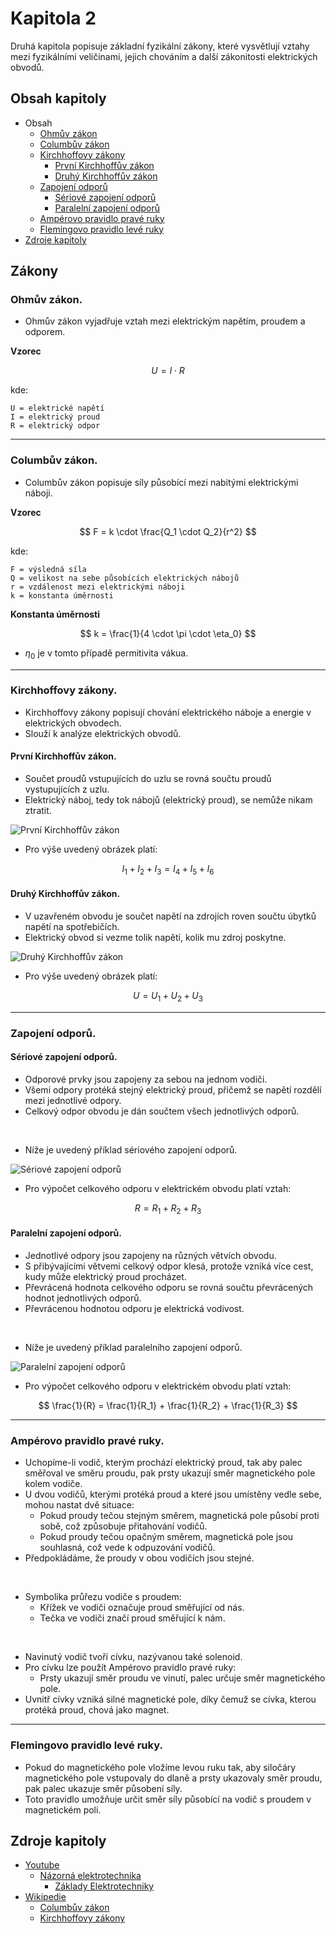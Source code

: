 # Kapitola 2
Druhá kapitola popisuje základní fyzikální zákony, které vysvětlují vztahy mezi fyzikálními veličinami, jejich chováním a další zákonitosti elektrických obvodů.



## Obsah kapitoly
- Obsah
    - [Ohmův zákon](#ohmův-zákon)
    - [Columbův zákon](#columbův-zákon)
    - [Kirchhoffovy zákony](#kirchhoffovy-zákony)
        - [První Kirchhoffův zákon](#první-kirchhoffův-zákon)
        - [Druhý Kirchhoffův zákon](#druhý-kirchhoffův-zákon)
    - [Zapojení odporů](#zapojení-odporů)
        - [Sériové zapojení odporů](#sériové-zapojení-odporů)
        - [Paralelní zapojení odporů](#paralelní-zapojení-odporů)
    - [Ampérovo pravidlo pravé ruky](#ampérovo-pravidlo-pravé-ruky)
    - [Flemingovo pravidlo levé ruky](#flemingovo-pravidlo-levé-ruky)
- [Zdroje kapitoly](#zdroje-kapitoly)



## Zákony

### Ohmův zákon.
- Ohmův zákon vyjadřuje vztah mezi elektrickým napětím, proudem a odporem.

**Vzorec**

$$
U = I \cdot R
$$

kde: 

```
U = elektrické napětí
I = elektrický proud
R = elektrický odpor
```

<hr>


### Columbův zákon.
- Columbův zákon popisuje síly působící mezi nabitými elektrickými náboji.

**Vzorec**

$$
F = k \cdot \frac{Q_1 \cdot Q_2}{r^2}
$$

kde: 

```
F = výsledná síla
Q = velikost na sebe působících elektrických nábojů
r = vzdálenost mezi elektrickými náboji
k = konstanta úměrnosti
```

**Konstanta úměrnosti**

$$
k = \frac{1}{4 \cdot \pi \cdot \eta_0}
$$

- $\eta_0$ je v tomto případě permitivita vákua.

<hr>


### Kirchhoffovy zákony.
- Kirchhoffovy zákony popisují chování elektrického náboje a energie v elektrických obvodech.
- Slouží k analýze elektrických obvodů.

#### První Kirchhoffův zákon.
- Součet proudů vstupujících do uzlu se rovná součtu proudů vystupujících z uzlu.
- Elektrický náboj, tedy tok nábojů (elektrický proud), se nemůže nikam ztratit.

![První Kirchhoffův zákon](../img/ilustrace_3.png)

- Pro výše uvedený obrázek platí:

$$
I_1 + I_2 + I_3 = I_4 + I_5 + I_6
$$

#### Druhý Kirchhoffův zákon.
- V uzavřeném obvodu je součet napětí na zdrojích roven součtu úbytků napětí na spotřebičích.
- Elektrický obvod si vezme tolik napětí, kolik mu zdroj poskytne.

![Druhý Kirchhoffův zákon](../img/ilustrace_4.png)

- Pro výše uvedený obrázek platí:

$$
U = U_1 + U_2 + U_3
$$

<hr>


### Zapojení odporů.

#### Sériové zapojení odporů.
- Odporové prvky jsou zapojeny za sebou na jednom vodiči.
- Všemi odpory protéká stejný elektrický proud, přičemž se napětí rozdělí mezi jednotlivé odpory.
- Celkový odpor obvodu je dán součtem všech jednotlivých odporů.

<br>

- Níže je uvedený příklad sériového zapojení odporů.

![Sériové zapojení odporů](../img/ilustrace_5.png)

- Pro výpočet celkového odporu v elektrickém obvodu platí vztah:

$$
R = R_1 + R_2 + R_3
$$

#### Paralelní zapojení odporů.
- Jednotlivé odpory jsou zapojeny na různých větvích obvodu.
- S přibývajícími větvemi celkový odpor klesá, protože vzniká více cest, kudy může elektrický proud procházet.
- Převrácená hodnota celkového odporu se rovná součtu převrácených hodnot jednotlivých odporů.
- Převrácenou hodnotou odporu je elektrická vodivost.

<br>

- Níže je uvedený příklad paralelního zapojení odporů.

![Paralelní zapojení odporů](../img/ilustrace_6.png)

- Pro výpočet celkového odporu v elektrickém obvodu platí vztah:

$$
\frac{1}{R} = \frac{1}{R_1} + \frac{1}{R_2} + \frac{1}{R_3}
$$

<hr>


### Ampérovo pravidlo pravé ruky.
- Uchopíme-li vodič, kterým prochází elektrický proud, tak aby palec směřoval ve směru proudu, pak prsty ukazují směr magnetického pole kolem vodiče.
- U dvou vodičů, kterými protéká proud a které jsou umístěny vedle sebe, mohou nastat dvě situace:
    - Pokud proudy tečou stejným směrem, magnetická pole působí proti sobě, což způsobuje přitahování vodičů.
    - Pokud proudy tečou opačným směrem, magnetická pole jsou souhlasná, což vede k odpuzování vodičů.
- Předpokládáme, že proudy v obou vodičích jsou stejné.

<br>

- Symbolika průřezu vodiče s proudem:
    - Křížek ve vodiči označuje proud směřující od nás.
    - Tečka ve vodiči značí proud směřující k nám.

<br>

- Navinutý vodič tvoří cívku, nazývanou také solenoid.
- Pro cívku lze použít Ampérovo pravidlo pravé ruky:
    - Prsty ukazují směr proudu ve vinutí, palec určuje směr magnetického pole.
- Uvnitř cívky vzniká silné magnetické pole, díky čemuž se cívka, kterou protéká proud, chová jako magnet.

<hr>


### Flemingovo pravidlo levé ruky.
- Pokud do magnetického pole vložíme levou ruku tak, aby siločáry magnetického pole vstupovaly do dlaně a prsty ukazovaly směr proudu, pak palec ukazuje směr působení síly.
- Toto pravidlo umožňuje určit směr síly působící na vodič s proudem v magnetickém poli.



## Zdroje kapitoly
- [Youtube](https://youtube.com/)
    - [Názorná elektrotechnika](https://youtube.com/@nazornaelektrotechnika)
        - [Základy Elektrotechniky](https://youtube.com/playlist?list=PL3r1xGSQfP9TBwvTqYEf6E-L9duHQbnir)
- [Wikipedie](https://wikipedia.org)
    - [Columbův zákon](https://cs.wikipedia.org/wiki/Coulomb%C5%AFv_z%C3%A1kon)
    - [Kirchhoffovy zákony](https://cs.wikipedia.org/wiki/Kirchhoffovy_z%C3%A1kony)